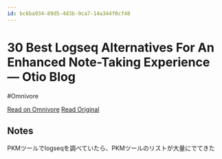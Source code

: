 ```yaml
---
id: bc6ba934-89d5-4d3b-9ca7-14a344f0cf48
---
```


# 30 Best Logseq Alternatives For An Enhanced Note-Taking Experience — Otio Blog
#Omnivore

[Read on Omnivore](https://omnivore.app/me/30-best-logseq-alternatives-for-an-enhanced-note-taking-experien-1912b5842da)
[Read Original](https://otio.ai/blog/logseq-alternatives)

## Notes

PKMツールでlogseqを調べていたら、PKMツールのリストが大量にでてきた

